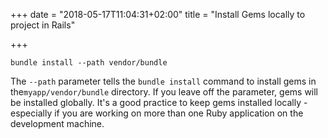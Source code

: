 +++
date = "2018-05-17T11:04:31+02:00"
title = "Install Gems locally to project in Rails"

+++
<!--more-->

    bundle install --path vendor/bundle

The `--path` parameter tells the `bundle install` command to install gems in the`myapp/vendor/bundle` directory. If you leave off the parameter, gems will be installed globally. It's a good practice to keep gems installed locally - especially if you are working on more than one Ruby application on the development machine.